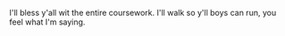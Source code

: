 I'll bless y'all wit the entire coursework. I'll walk so y'll boys can run, you feel what I'm saying. 
